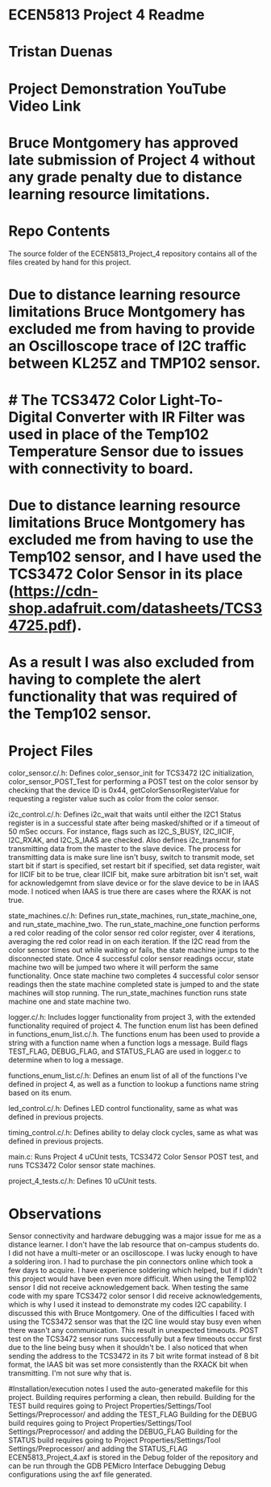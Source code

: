# ECEN5813 Project 4 Readme
# Tristan Duenas
# Project Demonstration YouTube Video Link 

# Bruce Montgomery has approved late submission of Project 4 without any grade penalty due to distance learning resource limitations.

# Repo Contents
The source folder of the ECEN5813_Project_4 repository contains all of the files created by hand for this project.
# Due to distance learning resource limitations Bruce Montgomery has excluded me from having to provide an Oscilloscope trace of I2C traffic between KL25Z and TMP102 sensor.
# # The TCS3472 Color Light-To-Digital Converter with IR Filter was used in place of the Temp102 Temperature Sensor due to issues with connectivity to board.
# Due to distance learning resource limitations Bruce Montgomery has excluded me from having to use the Temp102 sensor, and I have used the TCS3472 Color Sensor in its place (https://cdn-shop.adafruit.com/datasheets/TCS34725.pdf).
# As a result I was also excluded from having to complete the alert functionality that was required of the Temp102 sensor.

# Project Files
color_sensor.c/.h: Defines color_sensor_init for TCS3472 I2C initialization, color_sensor_POST_Test for performing a POST test on the color sensor by checking that the device ID is 0x44, getColorSensorRegisterValue for requesting a register value such as color from the color sensor.

i2c_control.c/.h: Defines i2c_wait that waits until either the I2C1 Status register is in a successful state after being masked/shifted or if a timeout of 50 mSec occurs. For instance, flags such as I2C_S_BUSY, I2C_IICIF, I2C_RXAK, and I2C_S_IAAS are checked. Also defines i2c_transmit for transmitting data from the master to the slave device. 
The process for transmitting data is make sure line isn't busy, switch to transmit mode, set start bit if start is specified, set restart bit if specified, set data register, wait for IICIF bit to be true, clear IICIF bit, make sure arbitration bit isn't set, wait for acknowledgemnt from slave device or for the slave device to be in IAAS mode.
I noticed when IAAS is true there are cases where the RXAK is not true.

state_machines.c/.h: Defines run_state_machines, run_state_machine_one, and run_state_machine_two. The run_state_machine_one function performs a red color reading of the color sensor red color register, over 4 iterations, averaging the red color read in on each iteration. 
If the I2C read from the color sensor times out while waiting or fails, the state machine jumps to the disconnected state. Once 4 successful color sensor readings occur, state machine two will be jumped two where it will perform the same functionality. Once state machine two
completes 4 successful color sensor readings then the state machine completed state is jumped to and the state machines will stop running. The run_state_machines function runs state machine one and state machine two.

logger.c/.h: Includes logger functionality from project 3, with the extended functionality required of project 4. 
The function enum list has been defined in functions_enum_list.c/.h. The functions enum has been used to provide a string with a function name when 
a function logs a message. Build flags TEST_FLAG, DEBUG_FLAG, and STATUS_FLAG are used in logger.c to determine when to log a message.

functions_enum_list.c/.h: Defines an enum list of all of the functions I've defined in project 4, as well as a function to lookup a functions name string based on its enum.

led_control.c/.h: Defines LED control functionality, same as what was defined in previous projects.

timing_control.c/.h: Defines ability to delay clock cycles, same as what was defined in previous projects.

main.c: Runs Project 4 uCUnit tests, TCS3472 Color Sensor POST test, and runs TCS3472 Color sensor state machines.

project_4_tests.c/.h: Defines 10 uCUnit tests.

# Observations
Sensor connectivity and hardware debugging was a major issue for me as a distance learner. I don't have the lab resource that on-campus students do. I did not have a multi-meter or an oscilloscope. I was lucky enough to have a soldering iron. 
I had to purchase the pin connectors online which took a few days to acquire. I have experience soldering which helped, but if I didn't this project would have been even more difficult.
When using the Temp102 sensor I did not receive acknowledgement back. When testing the same code with my spare TCS3472 color sensor I did receive acknowledgements, which is why I used it instead to demonstrate my codes I2C capability.
I discussed this with Bruce Montgomery.
One of the difficulties I faced with using the TCS3472 sensor was that the I2C line would stay busy even when there wasn't any communication. This result in unexpected timeouts.
POST test on the TCS3472 sensor runs successfully but a few timeouts occur first due to the line being busy when it shouldn't be.
I also noticed that when sending the address to the TCS3472 in its 7 bit write format instead of 8 bit format, the IAAS bit was set more consistently than the RXACK bit when transmitting. I'm not sure why that is.

#Installation/execution notes
I used the auto-generated makefile for this project.
Building requires performing a clean, then rebuild.
Building for the TEST build requires going to Project Properties/Settings/Tool Settings/Preprocessor/ and adding the TEST_FLAG
Building for the DEBUG build requires going to Project Properties/Settings/Tool Settings/Preprocessor/ and adding the DEBUG_FLAG
Building for the STATUS build requires going to Project Properties/Settings/Tool Settings/Preprocessor/ and adding the STATUS_FLAG
ECEN5813_Project_4.axf is stored in the Debug folder of the repository and can be run through the GDB PEMicro Interface Debugging Debug configurations using the axf file generated.

